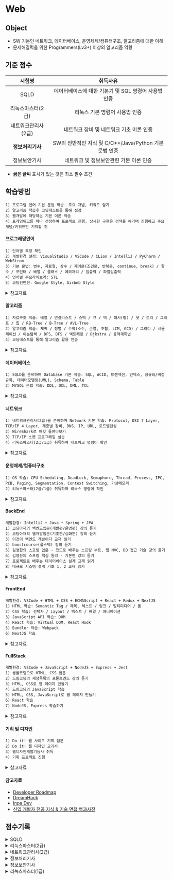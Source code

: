 # Web

## Object
- SW 기본인 네트워크, 데이터베이스, 운영체제/컴퓨터구조, 알고리즘에 대한 이해
- 문제해결력을 위한 Programmers(Lv3+) 이상의 알고리즘 역량

## 기준 점수
| 시험명 | 취득사유 |
| :---: | :---: |
| SQLD | 데이터베이스에 대한 기본기 및 SQL 명령어 사용법 인증 |
| 리눅스마스터(2급) | 리눅스 기본 명령어 사용법 인증 |
| 네트워크관리사(2급) | 네트워크 장비 및 네트워크 기초 이론 인증 |
| **정보처리기사** | SW의 전반적인 지식 및 C/C++/Java/Python 기본 문법 인증 |
| 정보보안기사 | 네트워크 및 정보보안관련 기본 이론 인증 |
- **굵은 글씨** 표시가 있는 것은 최소 필수 조건

## 학습방법
```
1) 프로그램 언어 기본 문법 학습. 주요 개념, 키워드 암기
2) 알고리즘 학습후 코딩테스트를 통해 점검
3) 웹개발에 해당하는 기본 이론 학습
4) 프레임워크를 하나 선정하여 프로젝트 진행. 상세한 구현은 검색을 해가며 진행하고 주요 개념/키워드만 기억할 것
```
#### 프로그래밍언어
```
1) 언어별 특징 확인
2) 개발환경 설정: VisualStudio / VSCode / CLion / IntelliJ / PyCharm / WebStrom
3) 기본 문법: 변수, 자료형, 상수 / 제어문(조건문, 반복문, continue, break) / 함수 / 포인터 / 배열 / 클래스 / 예외처리 / 입출력 / 파일입출력
4) 언어별 주요라이브러: STL
5) 코딩컨벤션: Google Style, Airbnb Style
```

<details>
<summary>참고자료</summary>
  
- [C: C언어 코딩 도장](https://product.kyobobook.co.kr/detail/S000200764041)
- [C: 모두의 코드](https://modoocode.com/231)
- [C++: 명품 C++ Programming](https://product.kyobobook.co.kr/detail/S000217111234)
- [C++: 모두의 코드](https://modoocode.com/135)
- [Java: 이것이 자바다](https://product.kyobobook.co.kr/detail/S000212853100)
- [Python: 점프 투 파이썬](https://wikidocs.net/book/1)
- [JavaScript: ModernJavaScript](https://ko.javascript.info/)
</details>


#### 알고리즘
```
1) 자료구조 학습: 배열 / 연결리스트 / 스택 / 큐 / 덱 / 해시(맵) / 셋 / 트리 / 그래프 / 힙 / RB-Tree / B-Tree / AVL-Tree
2) 알고리즘 학습: 재귀 / 정렬 / 수학(소수, 순열, 조합, LCM, GCD) / 그리디 / 시뮬레이션 / 이분탐색 / DFS, BFS / 백트래킹 / Djkstra / 동적계획법
4) 코딩테스트를 통해 알고리즘 활용 연습
```


<details>
<summary>참고자료</summary>
  
- [윤성우의 열혈 자료구조](https://product.kyobobook.co.kr/detail/S000001589149)
- [이것이 자료구조+알고리즘 with C 언어](https://product.kyobobook.co.kr/detail/S000061585515)
- [Introduction To Algorithm](https://product.kyobobook.co.kr/detail/S000213683944)
- [C++: 문제풀이로 완성하는 알고리즘+자료구조](https://product.kyobobook.co.kr/detail/S000214420933)
- [C++: 바킹독의 실전 알고리즘](https://blog.encrypted.gg/category/%EA%B0%95%EC%A2%8C/%EC%8B%A4%EC%A0%84%20%EC%95%8C%EA%B3%A0%EB%A6%AC%EC%A6%98?page=2)
- [Java: 프로그래머스 코딩 테스트 문제 풀이 전략](https://product.kyobobook.co.kr/detail/S000200928002)
- [Python: 프로그래머스 코딩 테스트 문제 풀이 전략](https://product.kyobobook.co.kr/detail/S000200927968)
- [Python: 이것이 코딩 테스트다](https://www.youtube.com/playlist?list=PLRx0vPvlEmdAghTr5mXQxGpHjWqSz0dgC)
- [JavaScript: 코딩 테스트 합격자 되기](https://product.kyobobook.co.kr/detail/S000213641007)
- [Programmers](https://school.programmers.co.kr/learn/challenges?order=recent)
- [Solved.ac(Baekjoon Online Judge)](https://solved.ac/en/class)
- [SW Expert Academy](https://swexpertacademy.com/main/main.do)
</details>

#### 데이터베이스
```
1) SQLD를 준비하며 Database 기본 학습: SQL, ACID, 트랜잭션, 인덱스, 정규화/비정규화, 데이터모델링(UML), Schema, Table
2) MYSQL 문법 학습: DDL, DCL, DML, TCL
```


<details>
<summary>참고자료</summary>
  
- [CodeLatte의 데이터베이스 강의](https://www.codelatte.io/courses/database_basic)
- [TCP School(MySQL)](https://tcpschool.com/mysql/intro)로 SQL 학습
- [데이터베이스의 원리와 응용(한양대-백현미)](http://www.kocw.net/home/search/kemView.do?kemId=1163794)로 Database 학습
</details>

#### 네트워크
```
1) 네트워크관리사(2급)을 준비하며 Network 기본 학습: Protocol, OSI 7 Layer, TCP/IP 4 Layer, 계층별 장비, DNS, IP, URL, 로드밸런싱
2) WireShark로 패킷 들여다보기
3) TCP/IP 소켓 프로그래밍 실습
4) 리눅스마스터(2급/1급) 취득하며 네트워크 명령어 확인
```


<details>
<summary>참고자료</summary>
  
- [그림으로 배우는 네트워크 원리](https://product.kyobobook.co.kr/detail/S000000555413)
- [후니의 쉽게 쓴 시스코 네트워킹](https://product.kyobobook.co.kr/detail/S000000562247)
- [김길성의 네트워크 딥다이브](https://product.kyobobook.co.kr/detail/S000216406148)
- [혼자 공부하는 네트워크](https://product.kyobobook.co.kr/detail/S000212911507)
- [윤성우의 열혈 TCP/IP 소켓 프로그래밍](https://product.kyobobook.co.kr/detail/S000001589146)
</details>

#### 운영체제/컴퓨터구조
```
1) OS 학습: CPU Scheduling, DeadLock, Semaphore, Thread, Process, IPC, PCB, Paging, Segmentation, Context Switching, 가상메모리
2) 리눅스마스터(2급/1급) 취득하며 리눅스 명령어 확인
```


<details>
<summary>참고자료</summary>
  
- [혼자 공부하는 컴퓨터 구조+운영체제](https://product.kyobobook.co.kr/detail/S000061584886)
- [컴퓨터 구조와 운영체제 핵심 노트](https://product.kyobobook.co.kr/detail/S000213378762)
- [밑바닥부터 만드는 컴퓨팅 시스템](https://product.kyobobook.co.kr/detail/S000201485097)
</details>

#### BackEnd
```
개발환경: IntelliJ + Java + Spring + JPA
1) 코딩아재의 백엔드입문(개발편/운영편) 강의 듣기
2) 코딩아재의 웹개발입문(기초편/심화편) 강의 듣기
3) 이것이 백엔드 개발이다 교재 읽기
4) boostcourse(풀스택) 강의 듣기
5) 김영한의 스프링 입문 - 코드로 배우는 스프링 부트, 웹 MVC, DB 접근 기술 강의 듣기
6) 김영한의 스프링 핵심 원리 - 기본편 강의 듣기
7) 프로젝트로 배우는 데이터베이스 설계 교재 읽기
8) 대규모 시스템 설계 기초 1, 2 교재 읽기
```


<details>
<summary>참고자료</summary>
  
- [코딩아재](https://www.youtube.com/@codingajae/playlists)
- [이것이 취업을 위한 백엔드 개발이다.](https://www.youtube.com/playlist?list=PLVsNizTWUw7FBMFX9pezh5Gxg5AtNmoMv)
- [boostcourse 풀스택개발](https://www.boostcourse.org/web316)
- [김영한의 스프링 완전 정복](https://www.inflearn.com/roadmaps/373)
- [프로젝트로 배우는 데이터베이스 설계](https://product.kyobobook.co.kr/detail/S000214679598)
- [가상 면접 사례로 배우는 대규모 시스템 설계 기초1](https://product.kyobobook.co.kr/detail/S000001033116)
- [가상 면접 사례로 배우는 대규모 시스템 설계 기초2](https://product.kyobobook.co.kr/detail/S000211656186)
- [시스템 설계 면접 완벽 가이드](https://product.kyobobook.co.kr/detail/S000216400799)
- [데이터베이스 강의를 추천하는 것보다 중요한 것](https://roka88.dev/123)
- [코드라뗴의 데이터베이스 강의](https://www.codelatte.io/courses/database_basic)
- [2024 백엔드 개발자 로드맵](https://zero-base.co.kr/event/media_BE_school_roadmap)
</details>

#### FrontEnd
```
개발환경: VSCode + HTML + CSS + ECMAScript + React + Redux + NextJS
1) HTML 학습: Semantic Tag / 제목, 텍스트 / 링크 / 멀티미디어 / 폼
2) CSS 학습: 선택자 / Layout / 텍스트 / 배경 / 애니메이션
3) JavaScript API 학습: DOM
4) React 학습: Virtual DOM, React Hook
5) Bundler 학습: Webpack
6) NextJS 학습
```


<details>
<summary>참고자료</summary>
  
- [HTML, CSS, JavaScript: 웹 개발의 핵심](https://www.youtube.com/watch?v=phiSW6Pr-gg)
- [프론트엔드 입문자를 위한 영상 순서](https://power-oregano-6ec.notion.site/277f2906743742ae8f19b6494581058f)
- [노마드코더](https://nomadcoders.co/courses)
- [프론트엔드 개발 올인원 패키지(FastCampus)](https://fastcampus.co.kr/)
- [React Tutorial](https://react.dev/)
- [브라우저는 어떻게 동작하는가](https://d2.naver.com/helloworld/59361)
- [프론트 기술 면접](https://www.youtube.com/playlist?list=PLBh_4TgylO6CI4Ezq3OLRRzg2NAn3FLPB)
- [프론트엔드 성능 최적화 가이드](https://product.kyobobook.co.kr/detail/S000200178292)
</details>

#### FullStack
```
개발환경: VSCode + JavaScript + NodeJS + Express + Jest
1) 생활코딩으로 HTML, CSS 입문
2) 드림코딩의 재생목록의 프론트엔드 강의 듣기
3) HTML, CSS로 웹 페이지 만들기
4) 드림코딩의 JavaScript 학습
5) HTML, CSS, JavaScript로 웹 페이지 만들기
6) React 학습
7) NodeJS, Express 학습하기
```


<details>
<summary>참고자료</summary>
  
- [생활코딩](https://www.youtube.com/@coohde/playlists)
- [TCP School](https://tcpschool.com/)
- [드림코딩](https://www.youtube.com/@dream-coding/playlists)
- [드림코딩 아카데미](https://academy.dream-coding.com/)
- [노마드코더](https://nomadcoders.co/courses)
</details>

#### 기획 및 디자인
```
1) Do it! 웹 사이트 기획 입문
2) Do it! 웹 디자인 교과서
3) 웹디자인개발기능사 취득
4) 기획 프로젝트 진행
```

<details>
<summary>참고자료</summary>

- [생활코딩: 웹 애플리케이션 만들기 수업](https://www.youtube.com/playlist?list=PLuHgQVnccGMAE4Sn_SYvMw5-qEADJcU-X)
- [UXUI 디자인 강의](https://www.youtube.com/playlist?list=PLkbzizJk4Ae815Tj0A8eZMtJSttcNa-Od)
- [디자인베이스](https://www.youtube.com/@designbase/playlists)
- [미대교수: 웹디자인개발기능사](https://www.youtube.com/@midae_professor/playlists)
- [이니미강사: 웹디자인개발기능사](https://www.youtube.com/@leeminiT/playlists)
- []()
- []()
</details>

#### 참고자료
- [Developer Roadmap](https://roadmap.sh/)
- [DreamHack](https://dreamhack.io/)
- [Inpa Dev](https://inpa.tistory.com/)
- [신입 개발자 전공 지식 & 기술 면접 백과사전](https://github.com/gyoogle/tech-interview-for-developer)

## 점수기록
<details>
<summary>SQLD</summary>
  
- 64점(2022.09.30)
</details>

<details>
<summary>리눅스마스터(2급)</summary>

- 1차: (2023.05.02)
- 2차: 63.75점(2025.01.03)
</details>

<details>
<summary>네트워크관리사(2급)</summary>

- 1차: 88점(2025.02.25)
- 2차: 89점(2025.04.08)
</details>

<details>
<summary>정보처리기사</summary>

- 필기: 69점(2024.08.07)
- 실기 90점(2024.12.11)
</details>

<details>
<summary>정보보안기사</summary>

- 필기1: 54점(2025.06.20)
- 필기2:
- 실기: 
</details>

<details>
<summary>리눅스마스터(1급)</summary>

- 필기:
- 실기:
</details>

